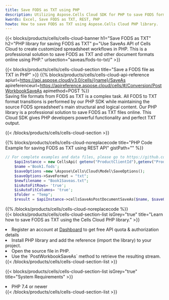```yaml
---
title: Save FODS as TXT using PHP 
description: Utilizing Aspose.Cells Cloud SDK for PHP to save FODS format file as TXT format file. 
kwords: Excel, Save FODS as TXT, REST, PHP
howto: How to save FODS as TXT using Aspose.Cells Cloud PHP library.
---
```



{{< blocks/products/cells/cells-cloud-banner h1="Save FODS as TXT" h2="PHP library for saving FODS as TXT" p="Use SaveAs API of Cells Cloud to create customized spreadsheet workflows in PHP. This is a professional solution to save FODS as TXT and other document formats online using PHP." urlsection="saveas/fods-to-txt/" >}}

{{< blocks/products/cells/cells-cloud-section  title="Save a FODS file as TXT in PHP" >}}
{{% blocks/products/cells/cells-cloud-api-reference  apiurl=https://api.aspose.cloud/v3.0/cells/{name}/SaveAs  apireferenceurl=https://apireference.aspose.cloud/cells/#/Conversion/PostWorkbookSaveAs  apimethod=POST %}}
<br/>
Saving file formats from FODS as TXT is a complex task. All FODS to TXT format transitions is performed by our PHP SDK while maintaining the source FODS spreadsheet's main structural and logical content. Our PHP library is a professional solution to save FODS as TXT files online. This Cloud SDK gives PHP developers powerful functionality and perfect TXT output.

{{< /blocks/products/cells/cells-cloud-section >}}

{{% blocks/products/cells/cells-cloud-noreplacecode title="PHP Code Example for saving FODS as TXT using REST API" gistPath="" %}}
  
```php
// For complete examples and data files, please go to https://github.com/aspose-cells-cloud/aspose-cells-cloud-php/
    $apiInstance = new CellsApi( getenv("ProductClientId"),getenv("ProductClientSecret") );
    $name ='Book1.fods';
    $saveOptions =new \Aspose\Cells\Cloud\Model\SaveOptions();
    $saveOptions->SaveFormat = "txt";
    $newfilename = "Book1Saveas.txt";
    $isAutoFitRows= 'true';
    $isAutoFitColumns= 'true';
    $folder = "Temp";
    $result = $apiInstance->cellsSaveAsPostDocumentSaveAs($name, $saveOptions, $newfilename,$isAutoFitRows, $isAutoFitColumns, $folder);
```
  
{{% /blocks/products/cells/cells-cloud-noreplacecode  %}}
<br/>
{{< blocks/products/cells/cells-cloud-section-list isGrey="true"  title="Learn how to save FODS as TXT using the Cells Cloud PHP library." >}}
<li>Register an account at <a href="https://dashboard.aspose.cloud/">Dashboard</a> to get free API quota & authorization details</li>
<li>Install PHP library and add the reference (import the library) to your project.</li>
<li>Open the source file in PHP.</li>
<li>Use the `PostWorkbookSaveAs` method to retrieve the resulting stream.</li>
{{< /blocks/products/cells/cells-cloud-section-list >}}

{{< blocks/products/cells/cells-cloud-section-list isGrey="true"  title="System Requirements" >}}
<li>PHP 7.4 or newer</li>
{{< /blocks/products/cells/cells-cloud-section-list >}}
